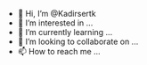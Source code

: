 - 👋 Hi, I’m @Kadirsertk
- 👀 I’m interested in ...
- 🌱 I’m currently learning ...
- 💞️ I’m looking to collaborate on ...
- 📫 How to reach me ...

<!---
Kadirsertk/Kadirsertk is a ✨ special ✨ repository because its `README.md` (this file) appears on your GitHub profile.
You can click the Preview link to take a look at your changes.
--->
